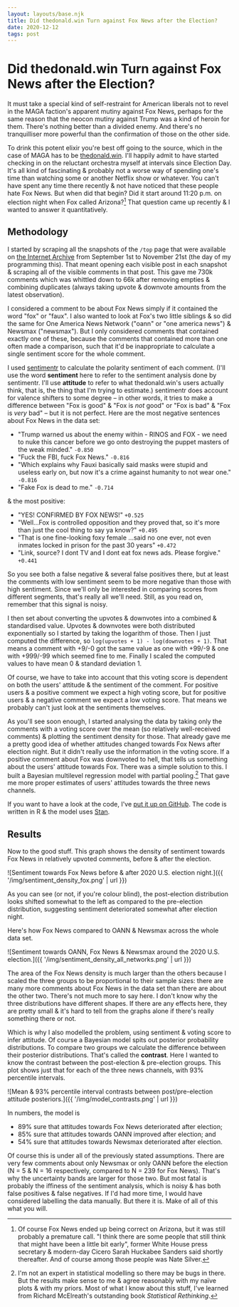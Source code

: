 ```yaml
---
layout: layouts/base.njk
title: Did thedonald.win Turn against Fox News after the Election?
date: 2020-12-12
tags: post
---
```


# Did thedonald.win Turn against Fox News after the Election?

It must take a special kind of self-restraint for American liberals not to revel in the MAGA faction's apparent mutiny against Fox News, perhaps for the same reason that the neocon mutiny against Trump was a kind of heroin for them. There's nothing better than a divided enemy. And there's no tranquilliser more powerful than the confirmation of those on the other side.

To drink this potent elixir you're best off going to the source, which in the case of MAGA has to be [thedonald.win](https://thedonald.win/). I'll happily admit to have started checking in on the reluctant orchestra myself at intervals since Election Day. It's all kind of fascinating & probably not a worse way of spending one's time than watching some or another Netflix show or whatever. You can't have spent any time there recently & not have noticed that these people hate Fox News. But when did that begin? Did it start around 11:20 p.m. on election night when Fox called Arizona?[^1] That question came up recently & I wanted to answer it quantitatively.

## Methodology

I started by scraping all the snapshots of the `/top` page that were available on [the Internet Archive](https://web.archive.org/web/*/https://thedonald.win/top) from September 1st to November 21st (the day of my programming this). That meant opening each visible post in each snapshot & scraping all of the visible comments in that post. This gave me 730k comments which was whittled down to 66k after removing empties & combining duplicates (always taking upvote & downvote amounts from the latest observation).

I considered a comment to be about Fox News simply if it contained the word "fox" or "faux". I also wanted to look at Fox's two little siblings & so did the same for One America News Network ("oann" or "one america news") & Newsmax ("newsmax"). But I only considered comments that contained exactly one of these, because the comments that contained more than one often made a comparison, such that it'd be inappropriate to calculate a single sentiment score for the whole comment.

I used [sentimentr](https://github.com/trinker/sentimentr) to calculate the polarity sentiment of each comment. (I'll use the word **sentiment** here to refer to the sentiment analysis done by sentimentr. I'll use **attitude** to refer to what thedonald.win's users actually think, that is, the thing that I'm trying to estimate.) sentimentr does account for valence shifters to some degree – in other words, it tries to make a difference between "Fox is good" & "Fox is _not_ good" or "Fox is bad" & "Fox is _very_ bad" – but it is not perfect. Here are the most negative sentences about Fox News in the data set:

- "Trump warned us about the enemy within - RINOS and FOX - we need to nuke this cancer before we go onto destroying the puppet masters of the weak minded." `-0.850`
- "Fuck the FBI, fuck Fox News." `-0.816`
- "Which explains why Fauxi basically said masks were stupid and useless early on, but now it's a crime against humanity to not wear one." `-0.816`
- "Fake Fox is dead to me." `-0.714`

& the most positive:

- "YES! CONFIRMED BY FOX NEWS!" `+0.525`
- "Well...Fox is controlled opposition and they proved that, so it's more than just the cool thing to say ya know?" `+0.495`
- "That is one fine-looking foxy female ...said no one ever, not even inmates locked in prison for the past 30 years" `+0.472`
- "Link, source? I dont TV and I dont eat fox news ads. Please forgive." `+0.441`

So you see both a false negative & several false positives there, but at least the comments with low sentiment seem to be more negative than those with high sentiment. Since we'll only be interested in comparing scores from different segments, that's really all we'll need. Still, as you read on, remember that this signal is noisy.

I then set about converting the upvotes & downvotes into a combined & standardised value. Upvotes & downvotes were both distributed exponentially so I started by taking the logarithm of those. Then I just computed the difference, so `log(upvotes + 1) - log(downvotes + 1)`. That means a comment with +9/-0 got the same value as one with +99/-9 & one with +999/-99 which seemed fine to me. Finally I scaled the computed values to have mean 0 & standard deviation 1.

Of course, we have to take into account that this voting score is dependent on both the users' attitude & the sentiment of the comment. For positive users & a positive comment we expect a high voting score, but for positive users & a negative comment we expect a low voting score. That means we probably can't just look at the sentiments themselves.

As you'll see soon enough, I started analysing the data by taking only the comments with a voting score over the mean (so relatively well-received comments) & plotting the sentiment density for those. That already gave me a pretty good idea of whether attitudes changed towards Fox News after election night. But it didn't really use the information in the voting score. If a positive comment about Fox was downvoted to hell, that tells us something about the users' attitude towards Fox. There was a simple solution to this. I built a Bayesian multilevel regression model with partial pooling.[^2] That gave me more proper estimates of users' attitudes towards the three news channels.

If you want to have a look at the code, I've [put it up on GitHub](https://github.com/erwald/sentiment-analysis-thedonald-fox-news). The code is written in R & the model uses [Stan](https://mc-stan.org/).

## Results

Now to the good stuff. This graph shows the density of sentiment towards Fox News in relatively upvoted comments, before & after the election.

![Sentiment towards Fox News before & after 2020 U.S. election night.]({{ '/img/sentiment_density_fox.png' | url }})

As you can see (or not, if you're colour blind), the post-election distribution looks shifted somewhat to the left as compared to the pre-election distribution, suggesting sentiment deteriorated somewhat after election night.

Here's how Fox News compared to OANN & Newsmax across the whole data set.

![Sentiment towards OANN, Fox News & Newsmax around the 2020 U.S. election.]({{ '/img/sentiment_density_all_networks.png' | url }})

The area of the Fox News density is much larger than the others because I scaled the three groups to be proportional to their sample sizes: there are many more comments about Fox News in the data set than there are about the other two. There's not much more to say here. I don't know why the three distributions have different shapes. If there are any effects here, they are pretty small & it's hard to tell from the graphs alone if there's really something there or not.

Which is why I also modelled the problem, using sentiment & voting score to infer attitude. Of course a Bayesian model spits out posterior probability distributions. To compare two groups we calculate the difference between their posterior distributions. That's called the **contrast**. Here I wanted to know the contrast between the post-election & pre-election groups. This plot shows just that for each of the three news channels, with 93% percentile intervals.

![Mean & 93% percentile interval contrasts between post/pre-election attitude posteriors.]({{ '/img/model_contrasts.png' | url }})

In numbers, the model is

- 89% sure that attitudes towards Fox News deteriorated after election;
- 85% sure that attitudes towards OANN improved after election; and
- 54% sure that attitudes towards Newsmax deteriorated after election.

Of course this is under all of the previously stated assumptions. There are very few comments about only Newsmax or only OANN before the election (N = 5 & N = 16 respectively, compared to N = 239 for Fox News). That's why the uncertainty bands are larger for those two. But most fatal is probably the iffiness of the sentiment analysis, which is noisy & has both false positives & false negatives. If I'd had more time, I would have considered labelling the data manually. But there it is. Make of all of this what you will.

[^1]: Of course Fox News ended up being correct on Arizona, but it was still probably a premature call. "I think there are some people that still think that might have been a little bit early", former White House press secretary & modern-day Cicero Sarah Huckabee Sanders said shortly thereafter. And of course among those people was Nate Silver.
[^2]: I'm not an expert in statistical modelling so there may be bugs in there. But the results make sense to me & agree reasonably with my naïve plots & with my priors. Most of what I know about this stuff, I've learned from Richard McElreath's outstanding book _Statistical Rethinking_.
